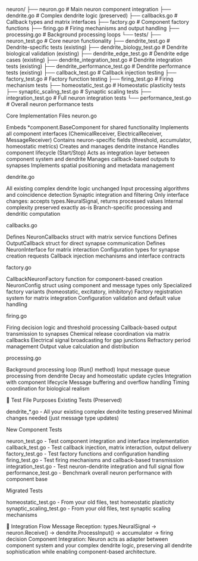 neuron/
├── neuron.go                       # Main neuron component integration
├── dendrite.go                     # Complex dendrite logic (preserved)
├── callbacks.go                    # Callback types and matrix interfaces
├── factory.go                      # Component factory functions
├── firing.go                       # Firing mechanisms and output handling
├── processing.go                   # Background processing loops
└── tests/
    ├── neuron_test.go              # Core neuron functionality
    ├── dendrite_test.go            # Dendrite-specific tests (existing)
    ├── dendrite_biology_test.go    # Dendrite biological validation (existing)
    ├── dendrite_edge_test.go       # Dendrite edge cases (existing)
    ├── dendrite_integration_test.go # Dendrite integration tests (existing)
    ├── dendrite_performance_test.go # Dendrite performance tests (existing)
    ├── callback_test.go            # Callback injection testing
    ├── factory_test.go             # Factory function testing
    ├── firing_test.go              # Firing mechanism tests
    ├── homeostatic_test.go         # Homeostatic plasticity tests
    ├── synaptic_scaling_test.go    # Synaptic scaling tests
    ├── integration_test.go         # Full neuron integration tests
    └── performance_test.go         # Overall neuron performance tests


Core Implementation Files
neuron.go

Embeds *component.BaseComponent for shared functionality
Implements all component interfaces (ChemicalReceiver, ElectricalReceiver, MessageReceiver)
Contains neuron-specific fields (threshold, accumulator, homeostatic metrics)
Creates and manages dendrite instance
Handles component lifecycle (Start/Stop)
Acts as integration layer between component system and dendrite
Manages callback-based outputs to synapses
Implements spatial positioning and metadata management

dendrite.go 

All existing complex dendrite logic unchanged
Input processing algorithms and coincidence detection
Synaptic integration and filtering
Only interface changes: accepts types.NeuralSignal, returns processed values
Internal complexity preserved exactly as-is
Branch-specific processing and dendritic computation

callbacks.go

Defines NeuronCallbacks struct with matrix service functions
Defines OutputCallback struct for direct synapse communication
Defines NeuronInterface for matrix interaction
Configuration types for synapse creation requests
Callback injection mechanisms and interface contracts

factory.go

CallbackNeuronFactory function for component-based creation
NeuronConfig struct using component and message types only
Specialized factory variants (homeostatic, excitatory, inhibitory)
Factory registration system for matrix integration
Configuration validation and default value handling

firing.go

Firing decision logic and threshold processing
Callback-based output transmission to synapses
Chemical release coordination via matrix callbacks
Electrical signal broadcasting for gap junctions
Refractory period management
Output value calculation and distribution

processing.go

Background processing loop (Run() method)
Input message queue processing from dendrite
Decay and homeostatic update cycles
Integration with component lifecycle
Message buffering and overflow handling
Timing coordination for biological realism


🧪 Test File Purposes
Existing Tests (Preserved)

dendrite_*.go - All your existing complex dendrite testing preserved
Minimal changes needed (just message type updates)

New Component Tests

neuron_test.go - Test component integration and interface implementation
callback_test.go - Test callback injection, matrix interaction, output delivery
factory_test.go - Test factory functions and configuration handling
firing_test.go - Test firing mechanisms and callback-based transmission
integration_test.go - Test neuron-dendrite integration and full signal flow
performance_test.go - Benchmark overall neuron performance with component base

Migrated Tests

homeostatic_test.go - From your old files, test homeostatic plasticity
synaptic_scaling_test.go - From your old files, test synaptic scaling mechanisms


🔄 Integration Flow
Message Reception:
types.NeuralSignal → neuron.Receive() → dendrite.ProcessInput() → accumulator → firing decision
Component Integration:
Neuron acts as adapter between component system and your complex dendrite logic, preserving all dendrite sophistication while enabling component-based architecture.